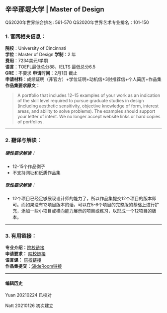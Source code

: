 ## 辛辛那堤大学 | Master of Design   
QS2020年世界综合排名: 561-570
QS2020年世界艺术专业排名：101-150




### 1. 官网相关信息：

**院校**：University of Cincinnati    
**学位**：Master of Design
**学制**：2 年  
**费用**：7234美元/学期  
**语言**：TOEFL最低总分88，IELTS 最低总分6.5  
**GRE**：不要求
**申请时间**：2月1日 截止     
**申请材料**：成绩证明（非官方）+学位证明+动机信+3封推荐信+个人简历+作品集  
**作品集要求原文：**   

> A portfolio that includes 12–15 examples of your work as an indication of the skill level required to pursue graduate studies in design (including aesthetic sensitivity, objective knowledge of form, interest areas, and ability to solve problems). The examples should support your letter of intent. We no longer accept website links or hard copies of portfolios.


---


### 2. 翻译与解读：

##### 硬性要求解读：
- 12-15个作品例子
- 不支持网址和纸质作品集




##### 软性要求解读：
- 12个项目已经足够展现设计师的能力了，所以作品集提交12个项目的版本即可。而如果没有12项目版本的话，可以在5-6个项目的完整版的基础上进行扩充，添加一些小项目或横向能力展示的项目或练习，以形成一个12项目的版本。


---


### 3. 有用链接：

**专业介绍：**[院校链接](https://daap.uc.edu/academics/sod/programs/ms-design)  
**申请要求：** [院校链接](https://daap.uc.edu/academics/sod/programs/ms-design)  
**语言课：** [院校链接](https://www.els.edu/en/find-els-language-centers/us/oh/cincinnati)  
**作品集提交：**[SlideRoom链接](https://app.getacceptd.com/daap)


---


#### 编辑历史
Yuan 20210224 已校对  

Natt 20210126 初次建立  
